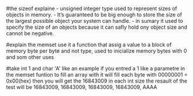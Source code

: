 #the sizeof explaine
    - unsigned integer type used to represent sizes of objects in memory.
    - It’s guaranteed to be big enough to store the size of the largest possible object your system can handle.
    - in sumary it used to specify the size of an objects because it can safly hold ony object size and cannot be negative.

#explain the memset use 
    it a function that assig a value to  a block of memory byte per byte and not type, used to inicialize memory bytes with 0 and som other uses 

#take int 1 and char 'A' like an example
    if you entred a 1 like a parametre in the memset funtion to fill an array with it will
    fill each byte with 00000001 = 0x00(hex) then you will get the 16843009 in each int size
    the resault of the test will be 
    16843009, 16843009, 16843009, 16843009, 
    AAAA 
